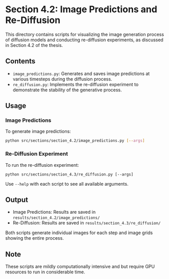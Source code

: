# Section 4.2: Image Predictions and Re-Diffusion

This directory contains scripts for visualizing the image generation process of diffusion models and conducting re-diffusion experiments, as discussed in Section 4.2 of the thesis.

## Contents

- `image_predictions.py`: Generates and saves image predictions at various timesteps during the diffusion process.
- `re_diffusion.py`: Implements the re-diffusion experiment to demonstrate the stability of the generative process.

## Usage

### Image Predictions

To generate image predictions:

```bash
python src/sections/section_4.2/image_predictions.py [--args]
```

### Re-Diffusion Experiment

To run the re-diffusion experiment:
```
python src/sections/section_4.3/re_diffusion.py [--args]
```

Use `--help` with each script to see all available arguments.

## Output

- Image Predictions: Results are saved in `results/section_4.2/image_predictions/`
- Re-Diffusion: Results are saved in `results/section_4.3/re_diffusion/`

Both scripts generate individual images for each step and image grids showing the entire process.

## Note

These scripts are mildly computationally intensive and but require GPU resources to run in considerable time.
